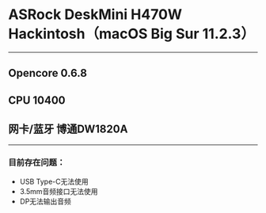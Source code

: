 # ASRock DeskMini H470W Hackintosh（macOS Big Sur 11.2.3）

------

## Opencore 0.6.8

## CPU 10400

## 网卡/蓝牙 博通DW1820A

------

### 目前存在问题：

- USB Type-C无法使用
- 3.5mm音频接口无法使用
- DP无法输出音频